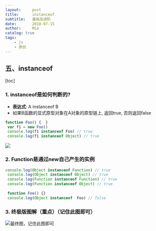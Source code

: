 ```yaml
---
layout:     post
title:      instanceof
subtitle:   基础及进阶
date:       2018-07-15
author:     Mia
catalog: true
tags:
    - js
    - 原创
---
```

## 五、instanceof
[toc]
### 1. instanceof是如何判断的?
 * **表达式**: A instanceof B
  * 如果B函数的显式原型对象在A对象的原型链上, 返回true, 否则返回false
 ```javascript
 function Foo() {  }
  var f1 = new Foo()
  console.log(f1 instanceof Foo) // true
  console.log(f1 instanceof Object) // true
  ```
  ![](./images/8.png)
### 2. Function是通过new自己产生的实例
 ```javascript
 console.log(Object instanceof Function) // true
  console.log(Object instanceof Object) // true
  console.log(Function instanceof Function) // true
  console.log(Function instanceof Object) // true
  
  function Foo() {}
  console.log(Object instanceof  Foo) // false
```
### 3. 终极版图解（重点）（记住此图即可）
![最终图，记住此图即可](./images/9.png)